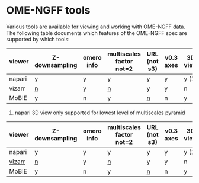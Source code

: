 # OME-NGFF tools

Various tools are available for viewing and working with OME-NGFF data.
The following table documents which features of the OME-NGFF spec are supported by which tools:

| viewer | Z-downsampling                                  | omero info | multiscales factor not=2                           | URL (not s3)                                               | v0.3 axes | 3D view | labels | HCS plate |
| ------ | ----------------------------------------------- | ---------- | -------------------------------------------------- | ---------------------------------------------------------- | --------- | ------- | ------ | --------- |
| napari | y                                               | y          | y                                                  | y                                                          | y         | y (1)   | y      | y         |
| vizarr | [n](https://github.com/hms-dbmi/vizarr/pull/71) | y          | [n](https://github.com/hms-dbmi/vizarr/issues/101) | y                                                          | y         | n       | n      | y         |
| MoBIE  | y                                               | n          | y                                                  | [n](https://github.com/mobie/mobie-viewer-fiji/issues/351) | n         | y       | y      | n         |

1. napari 3D view only supported for lowest level of multiscales pyramid


<table>
  <thead>
    <tr>
      <th>viewer</th>
      <th>Z-downsampling</th>
      <th>omero info</th>
      <th>multiscales factor not=2</th>
      <th>URL (not s3)</th>
      <th>v0.3 axes</th>
      <th>3D view</th>
      <th>labels</th>
      <th>HCS plate</th>
    </tr>
  </thead>
  <tbody>
    <tr>
      <td>napari</td>
      <td>y</td>
      <td>y</td>
      <td>y</td>
      <td>y</td>
      <td>y</td>
      <td>y (1)</td>
      <td>y</td>
      <td>y</td>
    </tr>
    <tr>
      <td><a href="https://github.com/hms-dbmi/vizarr/">vizarr</a></td>
      <td><a href="https://github.com/hms-dbmi/vizarr/pull/71">n</a></td>
      <td>y</td>
      <td><a href="https://github.com/hms-dbmi/vizarr/issues/101">n</a></td>
      <td>y</td>
      <td>y</td>
      <td>n</td>
      <td>n</td>
      <td>y</td>
    </tr>
    <tr>
      <td>MoBIE</td>
      <td>y</td>
      <td>n</td>
      <td>y</td>
      <td><a href="https://github.com/mobie/mobie-viewer-fiji/issues/351">n</a></td>
      <td>n</td>
      <td>y</td>
      <td>y</td>
      <td>n</td>
    </tr>
  </tbody>
</table>

